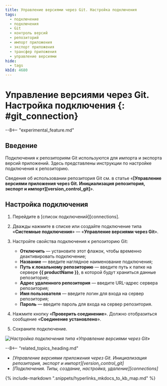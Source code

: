 ```yaml
---
title: Управление версиями через Git. Настройка подключения
tags:
  - подключение
  - подключения
  - Git
  - контроль версий
  - репозиторий
  - импорт приложения
  - экспорт приложения
  - трансфер приложения
  - управление версиями
hide:
  - tags
kbId: 4680
---
```


# Управление версиями через Git. Настройка подключения {: #git_connection}

--8<-- "experimental_feature.md"

## Введение

Подключения к репозиториям Git используются для импорта и экспорта версий приложений. Здесь представлены инструкции по настройке подключения к репозиторию.

Сведения об использовании репозитория Git см. в статье «**[Управление версиями приложения через Git. Инициализация репозитория, экспорт и импорт][version_control_git]**».

## Настройка подключения

1. Перейдите в [список подключений][connections].
2. Дважды нажмите в списке или создайте подключение типа «**Системные подключения**» — «**Управление версиями через Git**».
3. Настройте свойства подключения к репозиторию Git:

    - **Отключить** — установите этот флажок, чтобы временно деактивировать подключение;
    - **Название** — введите наглядное наименование подключения;
    - **Путь к локальному репозиторию** — введите путь к папке на сервере **{{ productName }}**, в которой будут храниться данные репозитория;
    - **Адрес удаленного репозитория** — введите URL-адрес сервера репозитория;
    - **Имя пользователя** — введите логин для входа на сервер репозитория;
    - **Пароль** — введите пароль для входа на сервер репозитория.

4. Нажмите кнопку «**Проверить соединение**». Должно отобразиться сообщение «**Соединение установлено**».
5. Сохраните подключение.

_![Настройка подключения типа «Управление версиями через Git»](git_connection_properties_edit.png)_

<div class="relatedTopics" markdown="block">

--8<-- "related_topics_heading.md"

- _[Управление версиями приложения через Git. Инициализация репозитория, экспорт и импорт][version_control_git]_
- _[Подключения. Типы, создание, настройка, удаление][connections]_

</div>

{% include-markdown ".snippets/hyperlinks_mkdocs_to_kb_map.md" %}
